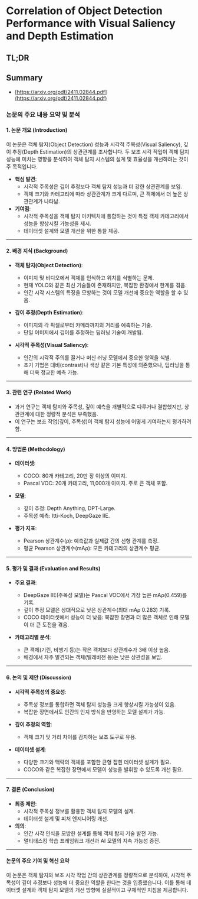 # Correlation of Object Detection Performance with Visual Saliency and Depth Estimation
## TL;DR
## Summary
- [https://arxiv.org/pdf/2411.02844.pdf](https://arxiv.org/pdf/2411.02844.pdf)

### 논문의 주요 내용 요약 및 분석
#### 1. **논문 개요 (Introduction)**

이 논문은 객체 탐지(Object Detection) 성능과 시각적 주목성(Visual Saliency), 깊이 추정(Depth Estimation)의 상관관계를 조사합니다. 두 보조 시각 작업이 객체 탐지 성능에 미치는 영향을 분석하여 객체 탐지 시스템의 설계 및 효율성을 개선하려는 것이 주 목적입니다.

- **핵심 발견**:
  - 시각적 주목성은 깊이 추정보다 객체 탐지 성능과 더 강한 상관관계를 보임.
  - 객체 크기와 카테고리에 따라 상관관계가 크게 다르며, 큰 객체에서 더 높은 상관관계가 나타남.
- **기여점**:
  - 시각적 주목성을 객체 탐지 아키텍처에 통합하는 것이 특정 객체 카테고리에서 성능을 향상시킬 가능성을 제시.
  - 데이터셋 설계와 모델 개선을 위한 통찰 제공.

---

#### 2. **배경 지식 (Background)**

- **객체 탐지(Object Detection)**:
  - 이미지 및 비디오에서 객체를 인식하고 위치를 식별하는 문제.
  - 현재 YOLO와 같은 최신 기술들이 존재하지만, 복잡한 환경에서 한계를 겪음.
  - 인간 시각 시스템의 특징을 모방하는 것이 모델 개선에 중요한 역할을 할 수 있음.

- **깊이 추정(Depth Estimation)**:
  - 이미지의 각 픽셀로부터 카메라까지의 거리를 예측하는 기술.
  - 단일 이미지에서 깊이를 추정하는 딥러닝 기술이 개발됨.

- **시각적 주목성(Visual Saliency)**:
  - 인간의 시각적 주의를 끌거나 머신 러닝 모델에서 중요한 영역을 식별.
  - 초기 기법은 대비(contrast)나 색상 같은 기본 특성에 의존했으나, 딥러닝을 통해 더욱 정교한 예측 가능.

---

#### 3. **관련 연구 (Related Work)**

- 과거 연구는 객체 탐지와 주목성, 깊이 예측을 개별적으로 다루거나 결합했지만, 상관관계에 대한 정량적 분석은 부족했음.
- 이 연구는 보조 작업(깊이, 주목성)이 객체 탐지 성능에 어떻게 기여하는지 평가하려 함.

---

#### 4. **방법론 (Methodology)**

- **데이터셋**:
  - COCO: 80개 카테고리, 20만 장 이상의 이미지.
  - Pascal VOC: 20개 카테고리, 11,000개 이미지. 주로 큰 객체 포함.

- **모델**:
  - 깊이 추정: Depth Anything, DPT-Large.
  - 주목성 예측: Itti-Koch, DeepGaze IIE.

- **평가 지표**:
  - Pearson 상관계수(ρ): 예측값과 실제값 간의 선형 관계를 측정.
  - 평균 Pearson 상관계수(mAρ): 모든 카테고리의 상관계수 평균.

---

#### 5. **평가 및 결과 (Evaluation and Results)**

- **주요 결과**:
  - DeepGaze IIE(주목성 모델)는 Pascal VOC에서 가장 높은 mAρ(0.459)를 기록.
  - 깊이 추정 모델은 상대적으로 낮은 상관계수(최대 mAρ 0.283) 기록.
  - COCO 데이터셋에서 성능이 더 낮음: 복잡한 장면과 더 많은 객체로 인해 모델이 더 큰 도전을 겪음.

- **카테고리별 분석**:
  - 큰 객체(기린, 비행기 등)는 작은 객체보다 상관계수가 3배 이상 높음.
  - 배경에서 자주 발견되는 객체(텔레비전 등)는 낮은 상관성을 보임.

---

#### 6. **논의 및 제안 (Discussion)**

- **시각적 주목성의 중요성**:
  - 주목성 정보를 통합하면 객체 탐지 성능을 크게 향상시킬 가능성이 있음.
  - 복잡한 장면에서도 인간의 인지 방식을 반영하는 모델 설계가 가능.

- **깊이 추정의 역할**:
  - 객체 크기 및 거리 차이를 감지하는 보조 도구로 유용.

- **데이터셋 설계**:
  - 다양한 크기와 맥락의 객체를 포함한 균형 잡힌 데이터셋 설계가 필요.
  - COCO와 같은 복잡한 장면에서 모델이 성능을 발휘할 수 있도록 개선 필요.

---

#### 7. **결론 (Conclusion)**

- **최종 제안**:
  - 시각적 주목성 정보를 활용한 객체 탐지 모델의 설계.
  - 데이터셋 설계 및 피처 엔지니어링 개선.
- **의의**:
  - 인간 시각 인식을 모방한 설계를 통해 객체 탐지 기술 발전 가능.
  - 멀티태스킹 학습 프레임워크 개선과 AI 모델의 지속 가능성 증진.

---

#### 논문의 주요 기여 및 혁신 요약

이 논문은 객체 탐지와 보조 시각 작업 간의 상관관계를 정량적으로 분석하여, 시각적 주목성이 깊이 추정보다 성능에 더 중요한 역할을 한다는 것을 입증했습니다. 이를 통해 데이터셋 설계와 객체 탐지 모델의 개선 방향에 실질적이고 구체적인 지침을 제공합니다.
